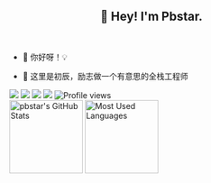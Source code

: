 <h2 align="center">👋 Hey! I'm Pbstar. </h2>
<br />

- 🔭 你好呀！💡

- 🤔 这里是初辰，励志做一个有意思的全栈工程师

[![](https://img.shields.io/badge/GitHub-181717)](https://github.com/pbstar)
[![](https://img.shields.io/badge/Email-ea4335)](pbstar@sina.cn)
[![](https://img.shields.io/badge/WeChat-181717)](P24612582)
[![](https://img.shields.io/badge/CSDN-初辰ge-blue.svg)](https://blog.csdn.net/chuenst)
![Profile views](https://views.whatilearened.today/views/github/pbstar/views.svg)
<br />
<img height="130px" src="https://github-readme-stats.vercel.app/api?username=pbstar&hide_title=true&show_icons=true&hide=issues&include_all_commits=true&count_private=true&theme=graywhite&hide_border=true&bg_color=45,ff7979,ffd479,fffc79,73fa79" alt="pbstar's GitHub Stats">
<img height="130px" src="https://github-readme-stats.vercel.app/api/top-langs?username=pbstar&hide_title=true&layout=compact&theme=graywhite&hide_border=true&bg_color=45,fffc79,73fa79,75f0db" alt="Most Used Languages">
